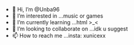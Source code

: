 - 👋 Hi, I’m @Unba96
- 👀 I’m interested in ...music or games
- 🌱 I’m currently learning ...html >_<
- 💞️ I’m looking to collaborate on ...idk u suggest
- 📫 How to reach me ...insta: xunicexx

<!---
Unba96/Unba96 is a ✨ special ✨ repository because its `README.md` (this file) appears on your GitHub profile.
You can click the Preview link to take a look at your changes.
--->
